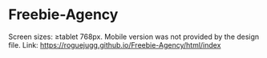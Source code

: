 # Freebie-Agency
Screen sizes: ≥tablet 768px. Mobile version was not provided by the design file. Link: https://roguejugg.github.io/Freebie-Agency/html/index
